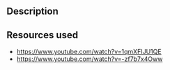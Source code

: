 ## Description


## Resources used

- https://www.youtube.com/watch?v=1qmXFIJU1QE
- https://www.youtube.com/watch?v=-zf7b7x4Oww